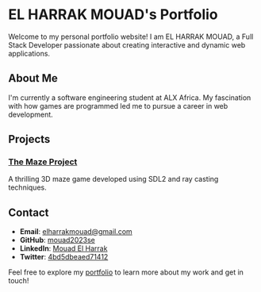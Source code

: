 # EL HARRAK MOUAD's Portfolio

Welcome to my personal portfolio website! I am EL HARRAK MOUAD, a Full Stack Developer passionate about creating interactive and dynamic web applications.

## About Me
I'm currently a software engineering student at ALX Africa. My fascination with how games are programmed led me to pursue a career in web development.

## Projects
### [The Maze Project](https://github.com/mouad2023se/The-maze-project)
A thrilling 3D maze game developed using SDL2 and ray casting techniques.

## Contact
- **Email**: elharrakmouad@gmail.com
- **GitHub**: [mouad2023se](https://github.com/mouad2023se)
- **LinkedIn**: [Mouad El Harrak](https://www.linkedin.com/in/mouad-el-harrak-2a2254147/)
- **Twitter**: [4bd5dbeaed71412](https://twitter.com/4bd5dbeaed71412)

Feel free to explore my [portfolio](https://mouad2023se.github.io) to learn more about my work and get in touch!

